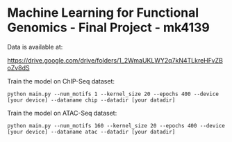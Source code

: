 # Machine Learning for Functional Genomics - Final Project - mk4139

Data is available at:

https://drive.google.com/drive/folders/1_2WmaUKLWY2q7kN4TLkreHFvZBoZv8dS

Train the model on ChIP-Seq dataset:

```
python main.py --num_motifs 1 --kernel_size 20 --epochs 400 --device [your device] --dataname chip --datadir [your datadir]
```

Train the model on ATAC-Seq dataset:

```
python main.py --num_motifs 160 --kernel_size 20 --epochs 400 --device [your device] --dataname atac --datadir [your datadir]
```


